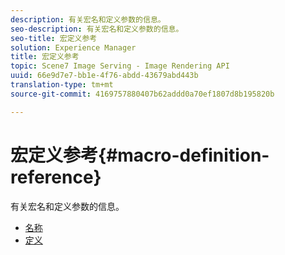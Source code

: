 ```yaml
---
description: 有关宏名和定义参数的信息。
seo-description: 有关宏名和定义参数的信息。
seo-title: 宏定义参考
solution: Experience Manager
title: 宏定义参考
topic: Scene7 Image Serving - Image Rendering API
uuid: 66e9d7e7-bb1e-4f76-abdd-43679abd443b
translation-type: tm+mt
source-git-commit: 4169757880407b62addd0a70ef1807d8b195820b

---
```



# 宏定义参考{#macro-definition-reference}

有关宏名和定义参数的信息。

* [名称](r-name-macro.md)
* [定义](r-definition-macro.md)
